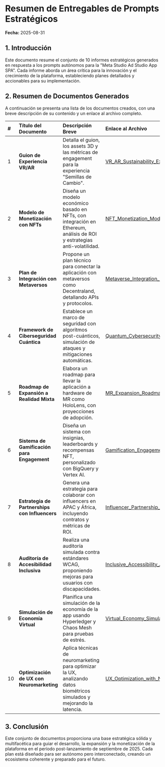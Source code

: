 # Resumen de Entregables de Prompts Estratégicos

**Fecha:** 2025-08-31

## 1. Introducción

Este documento resume el conjunto de 10 informes estratégicos generados en respuesta a los prompts autónomos para la "Meta Studio Ad Studio App SPA". Cada informe aborda un área crítica para la innovación y el crecimiento de la plataforma, estableciendo planes detallados y accionables para su implementación.

## 2. Resumen de Documentos Generados

A continuación se presenta una lista de los documentos creados, con una breve descripción de su contenido y un enlace al archivo completo.

| # | Título del Documento | Descripción Breve | Enlace al Archivo |
| :--- | :--- | :--- | :--- |
| 1 | **Guion de Experiencia VR/AR** | Detalla el guion, los assets 3D y las métricas de engagement para la experiencia "Semillas de Cambio". | [VR_AR_Sustainability_Experience_Script.md](./VR_AR_Sustainability_Experience_Script.md) |
| 2 | **Modelo de Monetización con NFTs** | Diseña un modelo económico basado en NFTs, con integración en Ethereum, análisis de ROI y estrategias anti-volatilidad. | [NFT_Monetization_Model.md](./NFT_Monetization_Model.md) |
| 3 | **Plan de Integración con Metaversos** | Propone un plan técnico para conectar la aplicación con metaversos como Decentraland, detallando APIs y protocolos. | [Metaverse_Integration_Plan.md](./Metaverse_Integration_Plan.md) |
| 4 | **Framework de Ciberseguridad Cuántica** | Establece un marco de seguridad con algoritmos post-cuánticos, simulación de ataques y mitigaciones automáticas. | [Quantum_Cybersecurity_Framework.md](./Quantum_Cybersecurity_Framework.md) |
| 5 | **Roadmap de Expansión a Realidad Mixta** | Elabora un roadmap para llevar la aplicación a hardware de MR como HoloLens, con proyecciones de adopción. | [MR_Expansion_Roadmap.md](./MR_Expansion_Roadmap.md) |
| 6 | **Sistema de Gamificación para Engagement** | Diseña un sistema con insignias, leaderboards y recompensas NFT, personalizado con BigQuery y Vertex AI. | [Gamification_Engagement_System.md](./Gamification_Engagement_System.md) |
| 7 | **Estrategia de Partnerships con Influencers** | Genera una estrategia para colaborar con influencers en APAC y África, incluyendo contratos y métricas de ROI. | [Influencer_Partnership_Strategy.md](./Influencer_Partnership_Strategy.md) |
| 8 | **Auditoría de Accesibilidad Inclusiva** | Realiza una auditoría simulada contra estándares WCAG, proponiendo mejoras para usuarios con discapacidades. | [Inclusive_Accessibility_Audit.md](./Inclusive_Accessibility_Audit.md) |
| 9 | **Simulación de Economía Virtual** | Planifica una simulación de la economía de la app usando Hyperledger y Chaos Mesh para pruebas de estrés. | [Virtual_Economy_Simulation.md](./Virtual_Economy_Simulation.md) |
| 10 | **Optimización de UX con Neuromarketing** | Aplica técnicas de neuromarketing para optimizar la UX, analizando datos biométricos simulados y mejorando la latencia. | [UX_Optimization_with_Neuromarketing.md](./UX_Optimization_with_Neuromarketing.md) |

## 3. Conclusión

Este conjunto de documentos proporciona una base estratégica sólida y multifacética para guiar el desarrollo, la expansión y la monetización de la plataforma en el período post-lanzamiento de septiembre de 2025. Cada plan está diseñado para ser autónomo pero interconectado, creando un ecosistema coherente y preparado para el futuro.
